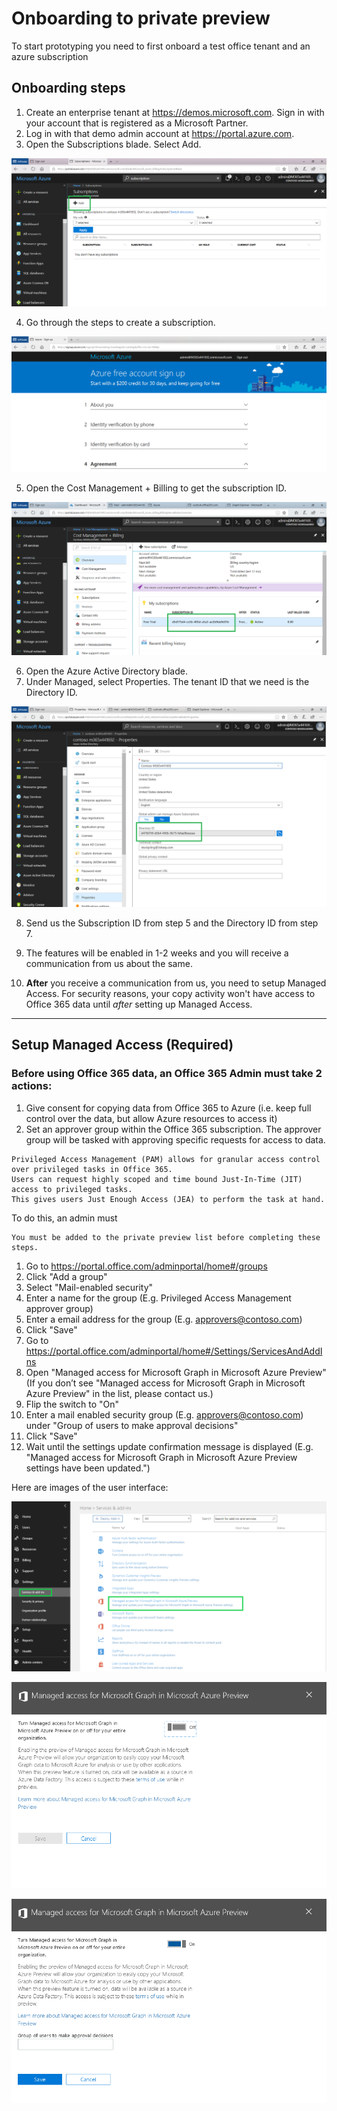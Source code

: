 # Onboarding to private preview

To start prototyping you need to first onboard a test office tenant and an azure subscription

## Onboarding steps

1. Create an enterprise tenant at <https://demos.microsoft.com>. Sign in with your account that is registered as a Microsoft Partner.
2. Log in with that demo admin account at <https://portal.azure.com>.
3. Open the Subscriptions blade. Select Add.

![](images/onboard-add-subscription.png)

4. Go through the steps to create a subscription.

![](images/onboard-signup-azure.png)

5. Open the Cost Management + Billing to get the subscription ID.

![](images/onboard-subid.png)

6. Open the Azure Active Directory blade.
7. Under Managed, select Properties. The tenant ID that we need is the Directory ID.

![](images/onboard-tenantid.png)

8. Send us the Subscription ID from step 5 and the Directory ID from step 7.

9. The features will be enabled in 1-2 weeks and you will receive a communication from us about the same.

10. **After** you receive a communication from us, you need to setup Managed Access. For security reasons, your copy activity won't have access to Office 365 data until *after* setting up Managed Access.

------

## Setup Managed Access (Required)

### Before using Office 365 data, an Office 365 Admin must take 2 actions:
1. Give consent for copying data from Office 365 to Azure (i.e. keep full control over the data, but allow Azure resources to access it)
2. Set an approver group within the Office 365 subscription. The approver group will be tasked with approving specific requests for access to data.

```
Privileged Access Management (PAM) allows for granular access control over privileged tasks in Office 365.
Users can request highly scoped and time bound Just-In-Time (JIT) access to privileged tasks.
This gives users Just Enough Access (JEA) to perform the task at hand.
```

To do this, an admin must
```
You must be added to the private preview list before completing these steps.
```
1. Go to https://portal.office.com/adminportal/home#/groups
1. Click "Add a group"
1. Select "Mail-enabled security"
1. Enter a name for the group (E.g. Privileged Access Management approver group)
1. Enter a email address for the group (E.g. approvers@contoso.com)
1. Click "Save"
1. Go to https://portal.office.com/adminportal/home#/Settings/ServicesAndAddIns
1. Open "Managed access for Microsoft Graph in Microsoft Azure Preview" (If you don’t see "Managed access for Microsoft Graph in Microsoft Azure Preview" in the list, please contact us.)
1. Flip the switch to "On"
1. Enter a mail enabled security group (E.g. approvers@contoso.com) under "Group of users to make approval decisions"
1. Click "Save"
1. Wait until the settings update confirmation message is displayed (E.g. "Managed access for Microsoft Graph in Microsoft Azure Preview settings have been updated.")

Here are images of the user interface:

![](images/adminSettingsUI_0.PNG)

![](images/adminSettingsUI_1.PNG)

![](images/adminSettingsUI_2.PNG)
